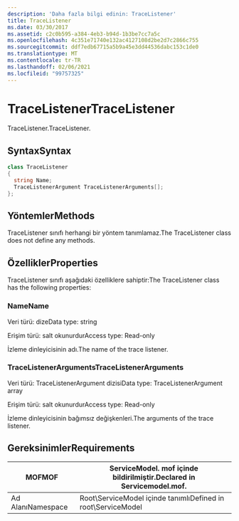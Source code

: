 ```yaml
---
description: 'Daha fazla bilgi edinin: TraceListener'
title: TraceListener
ms.date: 03/30/2017
ms.assetid: c2c0b595-a384-4eb3-b94d-1b3be7cc7a5c
ms.openlocfilehash: 4c351e71740e132ac4127108d2be2d7c2866c755
ms.sourcegitcommit: ddf7edb67715a5b9a45e3dd44536dabc153c1de0
ms.translationtype: MT
ms.contentlocale: tr-TR
ms.lasthandoff: 02/06/2021
ms.locfileid: "99757325"
---
```

# <a name="tracelistener"></a><span data-ttu-id="ef76d-103">TraceListener</span><span class="sxs-lookup"><span data-stu-id="ef76d-103">TraceListener</span></span>

<span data-ttu-id="ef76d-104">TraceListener.</span><span class="sxs-lookup"><span data-stu-id="ef76d-104">TraceListener.</span></span>  
  
## <a name="syntax"></a><span data-ttu-id="ef76d-105">Syntax</span><span class="sxs-lookup"><span data-stu-id="ef76d-105">Syntax</span></span>  
  
```csharp
class TraceListener  
{  
  string Name;  
  TraceListenerArgument TraceListenerArguments[];  
};  
```  
  
## <a name="methods"></a><span data-ttu-id="ef76d-106">Yöntemler</span><span class="sxs-lookup"><span data-stu-id="ef76d-106">Methods</span></span>  

 <span data-ttu-id="ef76d-107">TraceListener sınıfı herhangi bir yöntem tanımlamaz.</span><span class="sxs-lookup"><span data-stu-id="ef76d-107">The TraceListener class does not define any methods.</span></span>  
  
## <a name="properties"></a><span data-ttu-id="ef76d-108">Özellikler</span><span class="sxs-lookup"><span data-stu-id="ef76d-108">Properties</span></span>  

 <span data-ttu-id="ef76d-109">TraceListener sınıfı aşağıdaki özelliklere sahiptir:</span><span class="sxs-lookup"><span data-stu-id="ef76d-109">The TraceListener class has the following properties:</span></span>  
  
### <a name="name"></a><span data-ttu-id="ef76d-110">Name</span><span class="sxs-lookup"><span data-stu-id="ef76d-110">Name</span></span>  

 <span data-ttu-id="ef76d-111">Veri türü: dize</span><span class="sxs-lookup"><span data-stu-id="ef76d-111">Data type: string</span></span>  
  
 <span data-ttu-id="ef76d-112">Erişim türü: salt okunurdur</span><span class="sxs-lookup"><span data-stu-id="ef76d-112">Access type: Read-only</span></span>  
  
 <span data-ttu-id="ef76d-113">İzleme dinleyicisinin adı.</span><span class="sxs-lookup"><span data-stu-id="ef76d-113">The name of the trace listener.</span></span>  
  
### <a name="tracelistenerarguments"></a><span data-ttu-id="ef76d-114">TraceListenerArguments</span><span class="sxs-lookup"><span data-stu-id="ef76d-114">TraceListenerArguments</span></span>  

 <span data-ttu-id="ef76d-115">Veri türü: TraceListenerArgument dizisi</span><span class="sxs-lookup"><span data-stu-id="ef76d-115">Data type: TraceListenerArgument array</span></span>  
  
 <span data-ttu-id="ef76d-116">Erişim türü: salt okunurdur</span><span class="sxs-lookup"><span data-stu-id="ef76d-116">Access type: Read-only</span></span>  
  
 <span data-ttu-id="ef76d-117">İzleme dinleyicisinin bağımsız değişkenleri.</span><span class="sxs-lookup"><span data-stu-id="ef76d-117">The arguments of the trace listener.</span></span>  
  
## <a name="requirements"></a><span data-ttu-id="ef76d-118">Gereksinimler</span><span class="sxs-lookup"><span data-stu-id="ef76d-118">Requirements</span></span>  
  
|<span data-ttu-id="ef76d-119">MOF</span><span class="sxs-lookup"><span data-stu-id="ef76d-119">MOF</span></span>|<span data-ttu-id="ef76d-120">ServiceModel. mof içinde bildirilmiştir.</span><span class="sxs-lookup"><span data-stu-id="ef76d-120">Declared in Servicemodel.mof.</span></span>|  
|---------|-----------------------------------|  
|<span data-ttu-id="ef76d-121">Ad Alanı</span><span class="sxs-lookup"><span data-stu-id="ef76d-121">Namespace</span></span>|<span data-ttu-id="ef76d-122">Root\ServiceModel içinde tanımlı</span><span class="sxs-lookup"><span data-stu-id="ef76d-122">Defined in root\ServiceModel</span></span>|

